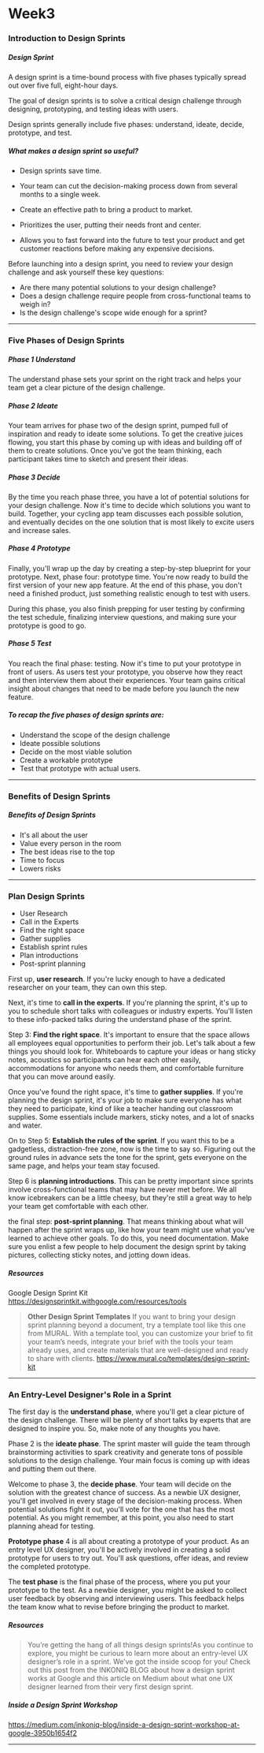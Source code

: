 # Week3

### Introduction to Design Sprints 

##### Design Sprint 
A design sprint is a time-bound process with five phases typically spread out over five full, eight-hour days.

The goal of design sprints is to solve a critical design challenge through designing, prototyping, and testing ideas with users.

Design sprints generally include five phases: understand, ideate, decide, prototype, and test.

##### What makes a design sprint so useful? 
- Design sprints save time. 

- Your team can cut the decision-making process down from several months to a single week. 

- Create an effective path to bring a product to market.

- Prioritizes the user, putting their needs front and center. 

- Allows you to fast forward into the future to test your product and get customer reactions before making any expensive decisions.

Before launching into a design sprint, you need to review your design challenge and ask yourself these key questions:
- Are there many potential solutions to your design challenge?
- Does a design challenge require people from cross-functional teams to weigh in? 
- Is the design challenge's scope wide enough for a sprint?

---

### Five Phases of Design Sprints

##### Phase 1 Understand 
The understand phase sets your sprint on the right track and helps your team get a clear picture of the design challenge.

##### Phase 2 Ideate 
Your team arrives for phase two of the design sprint, pumped full of inspiration and ready to ideate some solutions. To get the creative juices flowing, you start this phase by coming up with ideas and building off of them to create solutions. Once you've got the team thinking, each participant takes time to sketch and present their ideas.

##### Phase 3 Decide 
By the time you reach phase three, you have a lot of potential solutions for your design challenge. Now it's time to decide which solutions you want to build. Together, your cycling app team discusses each possible solution, and eventually decides on the one solution that is most likely to excite users and increase sales.

##### Phase 4 Prototype 
Finally, you'll wrap up the day by creating a step-by-step blueprint for your prototype. Next, phase four: prototype time. You're now ready to build the first version of your new app feature. At the end of this phase, you don't need a finished product, just something realistic enough to test with users.

During this phase, you also finish prepping for user testing by confirming the test schedule, finalizing interview questions, and making sure your prototype is good to go.

##### Phase 5 Test
You reach the final phase: testing. Now it's time to put your prototype in front of users. As users test your prototype, you observe how they react and then interview them about their experiences. Your team gains critical insight about changes that need to be made before you launch the new feature. 


##### *To recap the five phases of design sprints are:*
- Understand the scope of the design challenge 
- Ideate possible solutions 
- Decide on the most viable solution 
- Create a workable prototype 
- Test that prototype with actual users. 

---

### Benefits of Design Sprints 

##### Benefits of Design Sprints 
- It's all about the user 
- Value every person in the room 
- The best ideas rise to the top 
- Time to focus 
- Lowers risks

---

### Plan Design Sprints

- User Research 
- Call in the Experts 
- Find the right space 
- Gather supplies 
- Establish sprint rules 
- Plan introductions 
- Post-sprint planning 

First up, **user research**. If you're lucky enough to have a dedicated researcher on your team, they can own this step. 

Next, it's time to **call in the experts**. If you're planning the sprint, it's up to you to schedule short talks with colleagues or industry experts. You'll listen to these info-packed talks during the understand phase of the sprint.

Step 3: **Find the right space**. It's important to ensure that the space allows all employees equal opportunities to perform their job. Let's talk about a few things you should look for. Whiteboards to capture your ideas or hang sticky notes, acoustics so participants can hear each other easily, accommodations for anyone who needs them, and comfortable furniture that you can move around easily. 

Once you've found the right space, it's time to **gather supplies**. If you're planning the design sprint, it's your job to make sure everyone has what they need to participate, kind of like a teacher handing out classroom supplies. Some essentials include markers, sticky notes, and a lot of snacks and water.

On to Step 5: **Establish the rules of the sprint**. If you want this to be a gadgetless, distraction-free zone, now is the time to say so. Figuring out the ground rules in advance sets the tone for the sprint, gets everyone on the same page, and helps your team stay focused. 

Step 6 is **planning introductions**. This can be pretty important since sprints involve cross-functional teams that may have never met before. We all know icebreakers can be a little cheesy, but they're still a great way to help your team get comfortable with each other. 

the final step: **post-sprint planning**. That means thinking about what will happen after the sprint wraps up, like how your team might use what you've learned to achieve other goals. To do this, you need documentation. Make sure you enlist a few people to help document the design sprint by taking pictures, collecting sticky notes, and jotting down ideas.


##### Resources 
Google Design Sprint Kit 
https://designsprintkit.withgoogle.com/resources/tools

>**Other Design Sprint Templates** 
>If you want to bring your design sprint planning beyond a document, try a template tool like this one from MURAL. With a template tool, you can customize your brief to fit your team’s needs, integrate your brief with the tools your team already uses, and create materials that are well-designed and ready to share with clients. 
https://www.mural.co/templates/design-sprint-kit

---

### An Entry-Level Designer's Role in a Sprint 

The first day is the **understand phase**, where you'll get a clear picture of the design challenge. There will be plenty of short talks by experts that are designed to inspire you. So, make note of any thoughts you have.

Phase 2 is the **ideate phase**. The sprint master will guide the team through brainstorming activities to spark creativity and generate tons of possible solutions to the design challenge. Your main focus is coming up with ideas and putting them out there.

Welcome to phase 3, the **decide phase**. Your team will decide on the solution with the greatest chance of success. As a newbie UX designer, you'll get involved in every stage of the decision-making process. When potential solutions fight it out, you'll vote for the one that has the most potential. As you might remember, at this point, you also need to start planning ahead for testing. 

**Prototype phase** 4 is all about creating a prototype of your product. As an entry level UX designer, you'll be actively involved in creating a solid prototype for users to try out. You'll ask questions, offer ideas, and review the completed prototype.

The **test phase** is the final phase of the process, where you put your prototype to the test. As a newbie designer, you might be asked to collect user feedback by observing and interviewing users. This feedback helps the team know what to revise before bringing the product to market.

##### Resources

> You’re getting the hang of all things design sprints!As you continue to explore, you might be curious to learn more about an entry-level UX designer’s role in a sprint. We’ve got the inside scoop for you! Check out this post from the INKONIQ BLOG about how a design sprint works at Google and this article on Medium about what one UX designer learned from their very first design sprint.

##### Inside a Design Sprint Workshop 
https://medium.com/inkoniq-blog/inside-a-design-sprint-workshop-at-google-3950b1654f2

---

